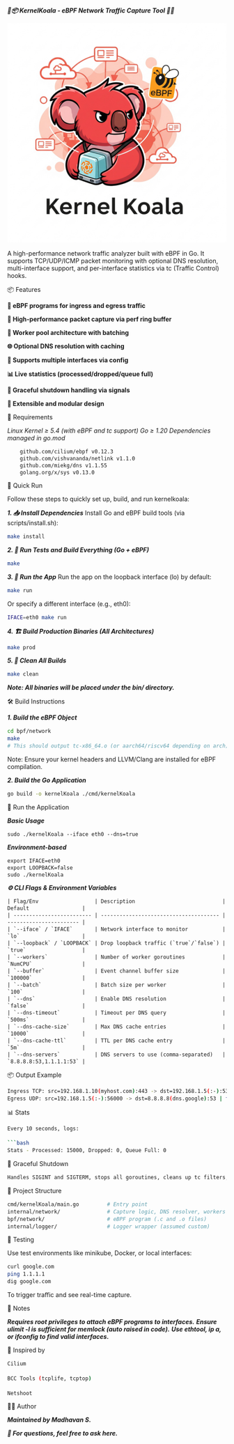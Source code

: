 ***🐨📦 KernelKoala - eBPF Network Traffic Capture Tool 🔬🐝***

![Custom Image](/config/assest/kernalkoala.png)


A high-performance network traffic analyzer built with eBPF in Go. It supports TCP/UDP/ICMP packet monitoring with optional DNS resolution, multi-interface support, and per-interface statistics via tc (Traffic Control) hooks.

📦 Features

 **🧠 eBPF programs for ingress and egress traffic**

 **🚀 High-performance packet capture via perf ring buffer**

 **🧵 Worker pool architecture with batching**

 **🌐 Optional DNS resolution with caching**

 **🔄 Supports multiple interfaces via config**

 **📊 Live statistics (processed/dropped/queue full)**

 **🛑 Graceful shutdown handling via signals**

 **🧩 Extensible and modular design**

🔧 Requirements

  *Linux Kernel ≥ 5.4 (with eBPF and tc support)*
  *Go ≥ 1.20*
  *Dependencies managed in go.mod*
```
    github.com/cilium/ebpf v0.12.3
    github.com/vishvananda/netlink v1.1.0
    github.com/miekg/dns v1.1.55
    golang.org/x/sys v0.13.0
```

🚀 Quick Run

Follow these steps to quickly set up, build, and run kernelkoala:

***1. 📥 Install Dependencies***
Install Go and eBPF build tools (via scripts/install.sh):

```bash
make install
```

***2. 🧪 Run Tests and Build Everything (Go + eBPF)***

```bash
make
```

***3. 🚀 Run the App***
Run the app on the loopback interface (lo) by default:

```bash
make run
```

Or specify a different interface (e.g., eth0):

```bash
IFACE=eth0 make run
```

***4. 🏗️ Build Production Binaries (All Architectures)***
```bash
make prod
```

***5. 🧹 Clean All Builds***
```bash
make clean
```

***Note: All binaries will be placed under the bin/ directory.***



🛠️ Build Instructions

***1. Build the eBPF Object***

```bash
cd bpf/network
make
# This should output tc-x86_64.o (or aarch64/riscv64 depending on arch)
```
Note: Ensure your kernel headers and LLVM/Clang are installed for eBPF compilation.

***2. Build the Go Application***
```bash
go build -o kernelKoala ./cmd/kernelKoala
```

🚀 Run the Application

***Basic Usage***

```
sudo ./kernelKoala --iface eth0 --dns=true
```

***Environment-based***

```
export IFACE=eth0
export LOOPBACK=false
sudo ./kernelKoala
```

***⚙️ CLI Flags & Environment Variables***

```table
| Flag/Env                  | Description                            | Default                 |
| ------------------------- | -------------------------------------- | ----------------------- |
| `--iface` / `IFACE`       | Network interface to monitor           | `lo`                    |
| `--loopback` / `LOOPBACK` | Drop loopback traffic (`true`/`false`) | `true`                  |
| `--workers`               | Number of worker goroutines            | `NumCPU`                |
| `--buffer`                | Event channel buffer size              | `100000`                |
| `--batch`                 | Batch size per worker                  | `100`                   |
| `--dns`                   | Enable DNS resolution                  | `false`                 |
| `--dns-timeout`           | Timeout per DNS query                  | `500ms`                 |
| `--dns-cache-size`        | Max DNS cache entries                  | `10000`                 |
| `--dns-cache-ttl`         | TTL per DNS cache entry                | `5m`                    |
| `--dns-servers`           | DNS servers to use (comma-separated)   | `8.8.8.8:53,1.1.1.1:53` |
```

📦 Output Example

```bash
Ingress TCP: src=192.168.1.10(myhost.com):443 -> dst=192.168.1.5(:-):53820 | flags=0x10([ACK]) | iface=eth0
Egress UDP: src=192.168.1.5(:-):56000 -> dst=8.8.8.8(dns.google):53 | flags=NONE | iface=eth0
```

📊 Stats

```bash
Every 10 seconds, logs:

```bash
Stats - Processed: 15000, Dropped: 0, Queue Full: 0
```

🧼 Graceful Shutdown

```bash
Handles SIGINT and SIGTERM, stops all goroutines, cleans up tc filters, and closes perf readers.

```

📂 Project Structure

```bash
cmd/kernelKoala/main.go         # Entry point
internal/network/               # Capture logic, DNS resolver, workers
bpf/network/                    # eBPF program (.c and .o files)
internal/logger/                # Logger wrapper (assumed custom)
```

🧪 Testing

Use test environments like minikube, Docker, or local interfaces:

```bash
curl google.com
ping 1.1.1.1
dig google.com
```

To trigger traffic and see real-time capture.

📌 Notes

***Requires root privileges to attach eBPF programs to interfaces.***
***Ensure ulimit -l is sufficient for memlock (auto raised in code).***
***Use ethtool, ip a, or ifconfig to find valid interfaces.***

🧠 Inspired by

```bash
Cilium

BCC Tools (tcplife, tcptop)

Netshoot

```

🧑‍💻 Author
 
***Maintained by Madhavan S.***


***💬 For questions, feel free to ask here.***


